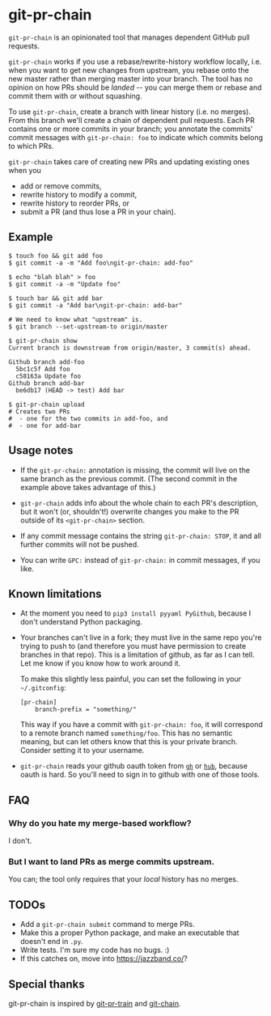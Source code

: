 # git-pr-chain

`git-pr-chain` is an opinionated tool that manages dependent GitHub pull
requests.

`git-pr-chain` works if you use a rebase/rewrite-history workflow locally, i.e.
when you want to get new changes from upstream, you rebase onto the new master
rather than merging master into your branch.  The tool has no opinion on how PRs
should be *landed* -- you can merge them or rebase and commit them with or
without squashing.

To use `git-pr-chain`, create a branch with linear history (i.e. no merges).
From this branch we'll create a chain of dependent pull requests.  Each PR
contains one or more commits in your branch; you annotate the commits' commit
messages with `git-pr-chain: foo` to indicate which commits belong to which PRs.

`git-pr-chain` takes care of creating new PRs and updating existing ones when
you

 - add or remove commits,
 - rewrite history to modify a commit,
 - rewrite history to reorder PRs, or
 - submit a PR (and thus lose a PR in your chain).

## Example

```
$ touch foo && git add foo
$ git commit -a -m "Add foo\ngit-pr-chain: add-foo"

$ echo "blah blah" > foo
$ git commit -a -m "Update foo"

$ touch bar && git add bar
$ git commit -a "Add bar\ngit-pr-chain: add-bar"

# We need to know what "upstream" is.
$ git branch --set-upstream-to origin/master

$ git-pr-chain show
Current branch is downstream from origin/master, 3 commit(s) ahead.

Github branch add-foo
  5bc1c5f Add foo
  c58163a Update foo
Github branch add-bar
  be6db17 (HEAD -> test) Add bar

$ git-pr-chain upload
# Creates two PRs
#  - one for the two commits in add-foo, and
#  - one for add-bar
```

## Usage notes

 * If the `git-pr-chain:` annotation is missing, the commit will live on the
   same branch as the previous commit.  (The second commit in the example above
   takes advantage of this.)

 * `git-pr-chain` adds info about the whole chain to each PR's description, but
   it won't (or, shouldn't!) overwrite changes you make to the PR outside of its
   `<git-pr-chain>` section.

 * If any commit message contains the string `git-pr-chain: STOP`, it and all
   further commits will not be pushed.

 * You can write `GPC:` instead of `git-pr-chain:` in commit messages, if you
   like.

## Known limitations

 * At the moment you need to `pip3 install pyyaml PyGithub`, because I don't
   understand Python packaging.

 * Your branches can't live in a fork; they must live in the same repo you're
   trying to push to (and therefore you must have permission to create branches
   in that repo).  This is a limitation of github, as far as I can tell.  Let me
   know if you know how to work around it.

   To make this slightly less painful, you can set the following in your
   `~/.gitconfig`:

   ```
   [pr-chain]
       branch-prefix = "something/"
   ```

   This way if you have a commit with `git-pr-chain: foo`, it will correspond to
   a remote branch named `something/foo`.  This has no semantic meaning, but can
   let others know that this is your private branch. Consider setting it to your
   username.

 * `git-pr-chain` reads your github oauth token from
   [`gh`](https://github.com/cli/cli) or [`hub`](https://github.com/github/hub),
   because oauth is hard.  So you'll need to sign in to github with one of those
   tools.

## FAQ

### Why do you hate my merge-based workflow?

I don't.

### But I want to land PRs as merge commits upstream.

You can; the tool only requires that your *local* history has no merges.

## TODOs

 - Add a `git-pr-chain submit` command to merge PRs.
 - Make this a proper Python package, and make an executable that doesn't end in
   `.py`.
 - Write tests.  I'm sure my code has no bugs.  :)
 - If this catches on, move into https://jazzband.co/?

## Special thanks

git-pr-chain is inspired by [git-pr-train](https://github.com/realyze/pr-train)
and [git-chain](https://github.com/Shopify/git-chain).
